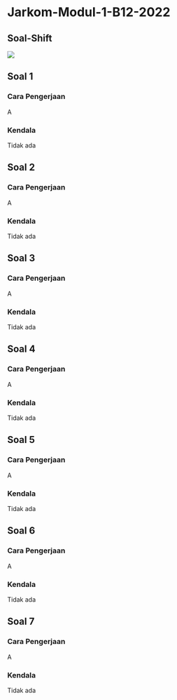# Jarkom-Modul-1-B12-2022

## Soal-Shift
![](.//images/FULLSOAL.png)

## Soal 1
### Cara Pengerjaan
A
### Kendala
Tidak ada

## Soal 2
### Cara Pengerjaan
A
### Kendala
Tidak ada

## Soal 3
### Cara Pengerjaan
A
### Kendala
Tidak ada

## Soal 4
### Cara Pengerjaan
A
### Kendala
Tidak ada

## Soal 5
### Cara Pengerjaan
A
### Kendala
Tidak ada

## Soal 6
### Cara Pengerjaan
A
### Kendala
Tidak ada

## Soal 7
### Cara Pengerjaan
A
### Kendala
Tidak ada
